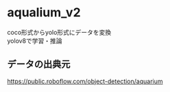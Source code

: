 # aqualium_v2

coco形式からyolo形式にデータを変換  
yolov8で学習・推論

## データの出典元
https://public.roboflow.com/object-detection/aquarium
